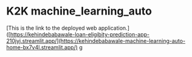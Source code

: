 # K2K machine_learning_auto
[This is the link to the deployed web application.]([https://kehindebabawale-loan-eligibity-prediction-app-210jyj.streamlit.app/](https://kehindebabawale-machine-learning-auto-home-bx7v4l.streamlit.app/)
g

